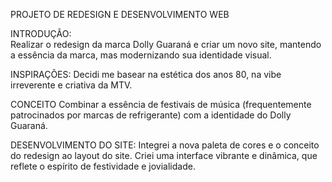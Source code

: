 PROJETO DE REDESIGN E DESENVOLVIMENTO WEB

INTRODUÇÃO:
<br>
Realizar o redesign da marca Dolly Guaraná e criar um novo site, mantendo a essência da marca, mas modernizando sua identidade visual.

INSPIRAÇÕES:
Decidi me basear na estética dos anos 80, na vibe irreverente e criativa da MTV.

CONCEITO
Combinar a essência de festivais de música (frequentemente patrocinados por marcas de refrigerante) com a identidade do Dolly Guaraná.

DESENVOLVIMENTO DO SITE:
Integrei a nova paleta de cores e o conceito do redesign ao layout do site. Criei uma interface vibrante e dinâmica, que reflete o espírito de festividade e jovialidade.
